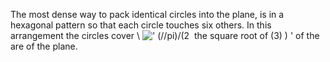 The most dense way to pack identical circles into the plane, is in a
hexagonal pattern so that each circle touches six others. In this
arrangement the circles cover \\
![' (//pi)/(2  the square root of (3)
) '](../dictionary/equation_images/1551.1..png)
of the are of the plane.

